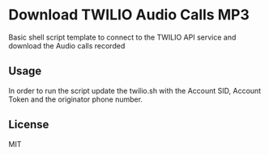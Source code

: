 # Download TWILIO Audio Calls MP3
Basic shell script template to connect to the TWILIO API service and download the Audio calls recorded


## Usage

In order to run the script update the twilio.sh with the Account SID, Account Token and the originator phone number.


## License

MIT